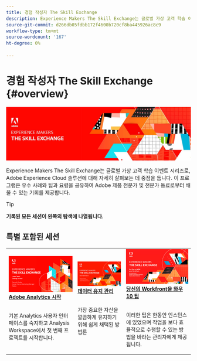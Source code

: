 ```yaml
---
title: 경험 작성자 The Skill Exchange
description: Experience Makers The Skill Exchange는 글로벌 가상 고객 학습 이벤트 시리즈로, Adobe Experience Cloud 솔루션에 대해 자세히 살펴보는 데 중점을 둡니다.
source-git-commit: d266db05fdbb172f4600b720cf8ba445926ac8c9
workflow-type: tm+mt
source-wordcount: '167'
ht-degree: 0%

---
```


# 경험 작성자 The Skill Exchange {#overview}

<img alt="경험 작성자 The Skill Exchange" src="./assets/skill-exchange.png" />

Experience Makers The Skill Exchange는 글로벌 가상 고객 학습 이벤트 시리즈로, Adobe Experience Cloud 솔루션에 대해 자세히 살펴보는 데 중점을 둡니다. 이 프로그램은 우수 사례와 팁과 요령을 공유하여 Adobe 제품 전문가 및 전문가 동료로부터 배울 수 있는 기회를 제공합니다.

>[!TIP]
>
>**기록된 모든 세션이 왼쪽의 탐색에 나열됩니다**.

<div id="recs-overview-body-1"></div>
<div id="recs-overview-body-2"></div>
<div id="recs-overview-body-3"></div>
<div id="recs-overview-body-4"></div>
<div id="recs-overview-body-5"></div>
<div id="recs-overview-body-6"></div>

<div id="past-events">


</div>

## 특별 포함된 세션

<table>
  <tr>
   <td>
      <a href="analytics/jun2021/getting-started.md">
      <img alt="Analytics 시작" src="./assets/analytics-getting-started.png"/>
      </a>
      <div>
         <a href="analytics/jun2021/getting-started.md"><strong>Adobe Analytics 시작</strong></a>
<!---         <br/><em>foo</em> -->
      </div>
      <p>
        <br/>
         기본 Analytics 사용자 인터페이스를 숙지하고 Analysis Workspace에서 첫 번째 프로젝트를 시작합니다.
      </p>
    </td>
   <td>
      <a href="marketo/feb2022/data-maintenance.md">
      <img alt="데이터 유지 관리" src="./assets/data-maintenance.png"/>
      </a>
      <div>
         <a href="marketo/feb2022/data-maintenance.md"><strong>데이터 유지 관리</strong></a>
<!---         <br/><em>foo</em> -->
      </div>
      <p>
        <br/>
         가장 중요한 자산을 깔끔하게 유지하기 위해 쉽게 채택된 방법론
      </p>
    </td>
   <td>
      <a href="workfront/apr2022/ten-tips.md">
      <img alt="당신의 Workfront을 와우 10 팁" src="./assets/workfront-10-tips.png"/>
      </a>
      <div>
         <a href="workfront/apr2022/ten-tips.md"><strong>당신의 Workfront을 와우 10 팁</strong></a>
<!---         <br/><em>foo</em> -->
      </div>
      <p>
        <br/>
         이러한 팁은 한동안 인스턴스에 있었으며 작업을 보다 효율적으로 수행할 수 있는 방법을 바라는 관리자에게 제공됩니다.
      </p>
    </td>
  </tr>
</table>
